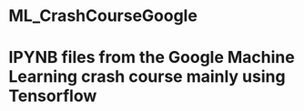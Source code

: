 # ML_CrashCourseGoogle
# IPYNB files from the Google Machine Learning crash course mainly using Tensorflow
